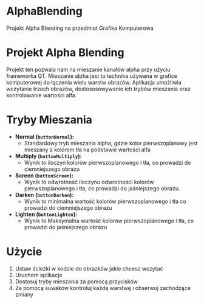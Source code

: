 # AlphaBlending
Projekt Alpha Blending na przedmiot Grafika Komputerowa

# Projekt Alpha Blending
Projekt ten pozwala nam na mieszanie kanałów alpha przy użyciu frameworka QT. Mieszanie alpha jest to technika używana w grafice komputerowej do łączenia wielu warstw
obrazów. Aplikacja umożliwia wczytanie trzech obrazów, dostososowywanie ich trybów mieszania oraz kontrolowanie wartości alfa.

# Tryby Mieszania
- **Normal (`buttonNormal`):**
  - Standardowy tryb mieszania alpha, gdzie kolor pierwszoplanowy jest mieszany z kolorem tła na podstawie wartości alfa
- **Multiply (`buttonMultiply`):**
  - Wynik to iloczyn kolorów pierwszoplanowego i tła, co prowadzi do ciemniejszego obrazu
- **Screen (`buttonScreen`):**
  - Wynik to odwrotność iloczynu odwrotności kolorów pierwszoplanowego i tła, co prowadzi do jaśniejszego obrazu.
- **Darken (`buttonDarken`):**
  - Wynik to minimalna wartość kolorów pierwszoplanowego i tła co prowadzi do ciemniejszego obrazu
- **Lighten (`buttonLighten`):**
  - Wynik to Maksymalna wartość kolorów pierwszoplanowego i tła, co prowadzi do jaśniejszego obrazu

 # Użycie
 1. Ustaw ścieżki w kodzie do obrazków jakie chcesz wczytać
 2. Uruchom aplikacje
 3. Dostosuj tryby mieszania za pomocą przycisków
 4. Za pomocą suwaków kontroluj każdą warstwę i obserwuj zachodzące zmiany
